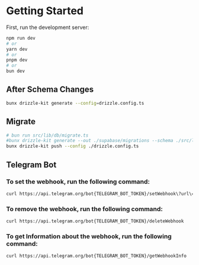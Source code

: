 # Getting Started

First, run the development server:

```bash
npm run dev
# or
yarn dev
# or
pnpm dev
# or
bun dev
```

## After Schema Changes

```bash
bunx drizzle-kit generate --config=drizzle.config.ts
```

## Migrate

```bash
# bun run src/lib/db/migrate.ts
#bunx drizzle-kit generate --out ./supabase/migrations --schema ./src/lib/supabase/schema.ts --dialect postgresql
bunx drizzle-kit push --config ./drizzle.config.ts
```

## Telegram Bot

### To set the webhook, run the following command:

```bash
curl https://api.telegram.org/bot{TELEGRAM_BOT_TOKEN}/setWebhook\?url\={NEXT_PUBLIC_URL}/api/bot
```

### To remove the webhook, run the following command:

```bash
curl https://api.telegram.org/bot{TELEGRAM_BOT_TOKEN}/deleteWebhook
```

### To get Information about the webhook, run the following command:

```bash
curl https://api.telegram.org/bot{TELEGRAM_BOT_TOKEN}/getWebhookInfo
```